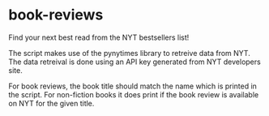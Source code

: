 # book-reviews

Find your next best read from the NYT bestsellers list!

The script makes use of the pynytimes library to retreive data from NYT.
The data retreival is done using an API key generated from NYT developers site.

For book reviews, the book title should match the name which is printed in the script.
For non-fiction books it does print if the book review is available on NYT for the given title.
